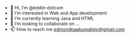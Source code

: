 - 👋 Hi, I’m @eddie-dotcom
- 👀 I’m interested in Web and App development
- 🌱 I’m currently learning Java and HTML
- 💞️ I’m looking to collaborate on ...
- 📫 How to reach me edmondpaakumahjnr@gmail.com

<!---
eddie-dotcom/eddie-dotcom is a ✨ special ✨ repository because its `README.md` (this file) appears on your GitHub profile.
You can click the Preview link to take a look at your changes.
--->
